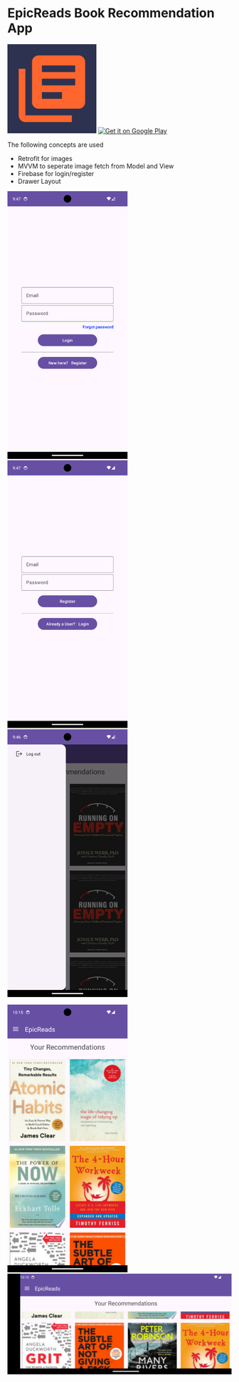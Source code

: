 # EpicReads Book Recommendation App

<p float="left">
    <img src="app/src/main/ic_launcher-playstore.png" width="200" />
    <a href='https://play.google.com/store/apps/details?id=com.aswindev.epicreads&pcampaignid=pcampaignidMKT-Other-global-all-co-prtnr-py-PartBadge-Mar2515-1'> <img alt='Get it on Google Play' width='540' src='https://play.google.com/intl/en_us/badges/static/images/badges/en_badge_web_generic.png'/></a>
</p>



The following concepts are used
- Retrofit for images
- MVVM to seperate image fetch from Model and View
- Firebase for login/register
- Drawer Layout

<p float="left">
    <img src="pics/login.png" width="270" />
    <img src="pics/register.png" width="270" />
    <img src="pics/drawer.png" width="270" />
</p>
<p float="left">
    <img src="pics/home.png" width="270" />
    <img src="pics/homelandscape.png" width="540" />
</p>

 
